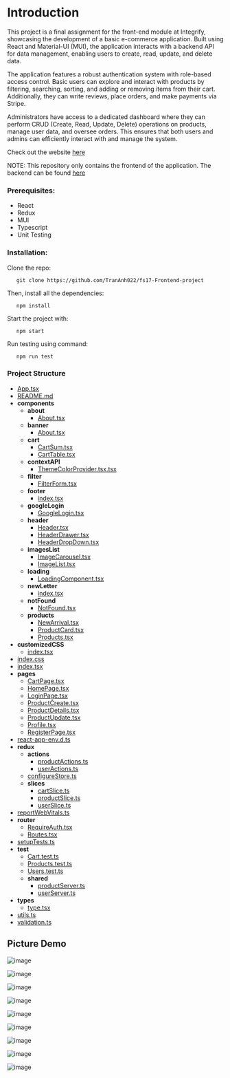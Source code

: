 # Introduction

This project is a final assignment for the front-end module at Integrify, showcasing the development of a basic e-commerce application. Built using React and Material-UI (MUI), the application interacts with a backend API for data management, enabling users to create, read, update, and delete data.

The application features a robust authentication system with role-based access control. Basic users can explore and interact with products by filtering, searching, sorting, and adding or removing items from their cart. Additionally, they can write reviews, place orders, and make payments via Stripe.

Administrators have access to a dedicated dashboard where they can perform CRUD (Create, Read, Update, Delete) operations on products, manage user data, and oversee orders. This ensures that both users and admins can efficiently interact with and manage the system.

Check out the website [here](https://online-store-demo.netlify.app/)

NOTE: This repository only contains the frontend of the application. The backend can be found [here](https://github.com/TranAnh022/fs17_CSharp_FullStack)

### Prerequisites:
- React
- Redux
- MUI
- Typescript
- Unit Testing

### Installation:
   Clone the repo:
```
   git clone https://github.com/TranAnh022/fs17-Frontend-project
```
   Then, install all the dependencies:
```
   npm install
```
   Start the project with:
```
   npm start
```
   Run testing using command:
```
   npm run test
```
### Project Structure
   - [App.tsx](App.tsx)
   - [README.md](README.md)
   - __components__
     - __about__
       - [About.tsx](components/about/About.tsx)
     - __banner__
       - [About.tsx](components/banner/About.tsx)
     - __cart__
       - [CartSum.tsx](components/cart/CartSum.tsx)
       - [CartTable.tsx](components/cart/CartTable.tsx)
     - __contextAPI__
       - [ThemeColorProvider.tsx.tsx](components/contextAPI/ThemeColorProvider.tsx.tsx)
     - __filter__
       - [FilterForm.tsx](components/filter/FilterForm.tsx)
     - __footer__
       - [index.tsx](components/footer/index.tsx)
     - __googleLogin__
       - [GoogleLogin.tsx](components/googleLogin/GoogleLogin.tsx)
     - __header__
       - [Header.tsx](components/header/Header.tsx)
       - [HeaderDrawer.tsx](components/header/HeaderDrawer.tsx)
       - [HeaderDropDown.tsx](components/header/HeaderDropDown.tsx)
     - __imagesList__
       - [ImageCarousel.tsx](components/imagesList/ImageCarousel.tsx)
       - [ImageList.tsx](components/imagesList/ImageList.tsx)
     - __loading__
       - [LoadingComponent.tsx](components/loading/LoadingComponent.tsx)
     - __newLetter__
       - [index.tsx](components/newLetter/index.tsx)
     - __notFound__
       - [NotFound.tsx](components/notFound/NotFound.tsx)
     - __products__
       - [NewArrival.tsx](components/products/NewArrival.tsx)
       - [ProductCard.tsx](components/products/ProductCard.tsx)
       - [Products.tsx](components/products/Products.tsx)
   - __customizedCSS__
     - [index.tsx](customizedCSS/index.tsx)
   - [index.css](index.css)
   - [index.tsx](index.tsx)
   - __pages__
     - [CartPage.tsx](pages/CartPage.tsx)
     - [HomePage.tsx](pages/HomePage.tsx)
     - [LoginPage.tsx](pages/LoginPage.tsx)
     - [ProductCreate.tsx](pages/ProductCreate.tsx)
     - [ProductDetails.tsx](pages/ProductDetails.tsx)
     - [ProductUpdate.tsx](pages/ProductUpdate.tsx)
     - [Profile.tsx](pages/Profile.tsx)
     - [RegisterPage.tsx](pages/RegisterPage.tsx)
   - [react\-app\-env.d.ts](react-app-env.d.ts)
   - __redux__
     - __actions__
       - [productActions.ts](redux/actions/productActions.ts)
       - [userActions.ts](redux/actions/userActions.ts)
     - [configureStore.ts](redux/configureStore.ts)
     - __slices__
       - [cartSlice.ts](redux/slices/cartSlice.ts)
       - [productSlice.ts](redux/slices/productSlice.ts)
       - [userSlice.ts](redux/slices/userSlice.ts)
   - [reportWebVitals.ts](reportWebVitals.ts)
   - __router__
     - [RequireAuth.tsx](router/RequireAuth.tsx)
     - [Routes.tsx](router/Routes.tsx)
   - [setupTests.ts](setupTests.ts)
   - __test__
     - [Cart.test.ts](test/Cart.test.ts)
     - [Products.test.ts](test/Products.test.ts)
     - [Users.test.ts](test/Users.test.ts)
     - __shared__
       - [productServer.ts](test/shared/productServer.ts)
       - [userServer.ts](test/shared/userServer.ts)
   - __types__
     - [type.tsx](types/type.tsx)
   - [utils.ts](utils.ts)
   - [validation.ts](validation.ts)



## Picture Demo

![image](https://github.com/TranAnh022/fs17-Frontend-project/assets/63698770/02d25385-63e2-4c44-b178-170c78f60af4)

![image](https://github.com/TranAnh022/fs17-Frontend-project/assets/63698770/014015c5-6513-4c2e-839e-3c608b1e2e38)

![image](https://github.com/TranAnh022/fs17-Frontend-project/assets/63698770/973973f7-9d56-4380-a278-11ad3aed7965)

![image](https://github.com/TranAnh022/fs17-Frontend-project/assets/63698770/aac16fdf-f0b1-4b62-b0c4-c80bfbdab22c)

![image](https://github.com/TranAnh022/fs17-Frontend-project/assets/63698770/e60ef68e-96f8-44b3-9288-084d40651ca5)

![image](https://github.com/TranAnh022/fs17-Frontend-project/assets/63698770/6bebf6fb-78b8-4e21-8d6d-c0f665929f08)

![image](https://github.com/TranAnh022/fs17-Frontend-project/assets/63698770/5dc28e0d-369e-4394-a6a7-a412fb83f41b)

![image](https://github.com/TranAnh022/fs17-Frontend-project/assets/63698770/1d7e00e3-c3d8-4c63-9a56-72e425a31f10)

![image](https://github.com/TranAnh022/fs17-Frontend-project/assets/63698770/4de044f8-36e6-487c-b647-b19aeede0346)






